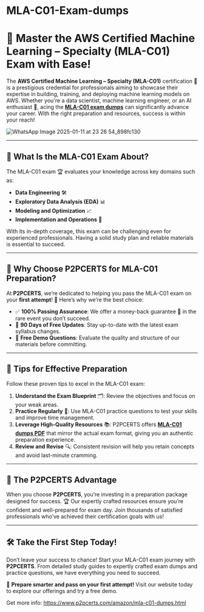 # MLA-C01-Exam-dumps
# 🚀 Master the AWS Certified Machine Learning – Specialty (MLA-C01) Exam with Ease!  

The **AWS Certified Machine Learning – Specialty (MLA-C01)** certification 🧠 is a prestigious credential for professionals aiming to showcase their expertise in building, training, and deploying machine learning models on AWS. Whether you're a data scientist, machine learning engineer, or an AI enthusiast 🤖, acing the **[MLA-C01 exam dumps](https://www.p2pcerts.com/amazon/mla-c01-dumps.html)** can significantly advance your career. With the right preparation and resources, success is within your reach!  

![WhatsApp Image 2025-01-11 at 23 26 54_898fc130](https://github.com/user-attachments/assets/150ddf23-0f3b-405b-9cf5-9f85b5c0ca9e)


---

## 📝 What Is the MLA-C01 Exam About?  

The MLA-C01 exam 🏆 evaluates your knowledge across key domains such as:  
- **Data Engineering** 🛠️  
- **Exploratory Data Analysis (EDA)** 📊  
- **Modeling and Optimization** 📈  
- **Implementation and Operations** 🔄  

With its in-depth coverage, this exam can be challenging even for experienced professionals. Having a solid study plan and reliable materials is essential to succeed.  

---

## 🌟 Why Choose P2PCERTS for MLA-C01 Preparation?  

At **P2PCERTS**, we’re dedicated to helping you pass the MLA-C01 exam on your **first attempt**! 🥇 Here’s why we’re the best choice:  

- ✅ **100% Passing Assurance**: We offer a money-back guarantee 💸 in the rare event you don’t succeed.  
- 📆 **90 Days of Free Updates**: Stay up-to-date with the latest exam syllabus changes.  
- 🎯 **Free Demo Questions**: Evaluate the quality and structure of our materials before committing.  

---

## 🔑 Tips for Effective Preparation  

Follow these proven tips to excel in the MLA-C01 exam:  

1. **Understand the Exam Blueprint** 🗂️: Review the objectives and focus on your weak areas.  
2. **Practice Regularly** 🔄: Use MLA-C01 practice questions to test your skills and improve time management.  
3. **Leverage High-Quality Resources** 📚: P2PCERTS offers **[MLA-C01 dumps PDF](https://www.p2pcerts.com/amazon/mla-c01-dumps.html)** that mirror the actual exam format, giving you an authentic preparation experience.  
4. **Review and Revise** 🔍: Consistent revision will help you retain concepts and avoid last-minute cramming.  

---

## 🎉 The P2PCERTS Advantage  

When you choose **P2PCERTS**, you’re investing in a preparation package designed for success. 🏆 Our expertly crafted resources ensure you’re confident and well-prepared for exam day. Join thousands of satisfied professionals who’ve achieved their certification goals with us!  

---

## 🛠️ Take the First Step Today!  

Don’t leave your success to chance! Start your MLA-C01 exam journey with **P2PCERTS**. From detailed study guides to expertly crafted exam dumps and practice questions, we have everything you need to succeed.  

🌟 **Prepare smarter and pass on your first attempt!** Visit our website today to explore our offerings and try a free demo.  

Get more info: https://www.p2pcerts.com/amazon/mla-c01-dumps.html


